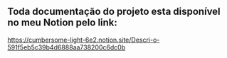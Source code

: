 ## Toda documentação do projeto esta disponível no meu Notion pelo link:

https://cumbersome-light-6e2.notion.site/Descri-o-591f5eb5c39b4d6888aa738200c6dc0b
